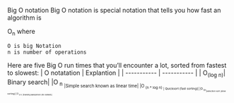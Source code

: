 Big O notation
Big O notation is special notation that tells you how fast an algorithm is

O<sub>n</sub> 
where
```
O is big Notation
n is number of operations

```

Here are five Big O run times that you’ll encounter a lot, sorted from
fastest to slowest:
|    O notatation | Explantion |
| ----------- | ----------- |
| O<sub>(log n)</sub>| Binary search|
|O<sub> n <sub>|Simple search known as linear time|
|O<sub> (n * log n) <sub>| Quicksort (fast sorting)|
|O<sub> n<sub><sup>2</sup>|selection sort (slow sorting)|
|O<sub> (n !) |traveling salesperson (the slowest)|


   
